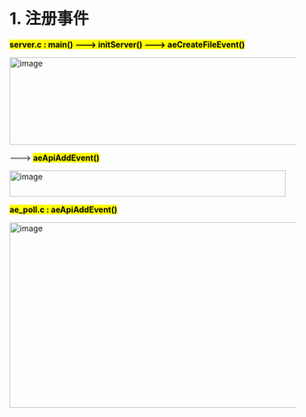 # 1. 注册事件
**<mark>server.c : main() --->  initServer() --->  aeCreateFileEvent()</mark>** <br>

<img width="721" height="154" alt="image" src="https://github.com/user-attachments/assets/3c46794a-e7d1-487c-8d8f-0d7e0dc97172" />

<br>

---> **<mark>aeApiAddEvent()</mark>**

<img width="485" height="46" alt="image" src="https://github.com/user-attachments/assets/8e88d7b8-9c7a-4c88-8aa7-055e6c015e54" />

<br>

**<mark>ae_poll.c : aeApiAddEvent()</mark>**

<img width="649" height="326" alt="image" src="https://github.com/user-attachments/assets/c2391e4c-ed8e-4dd4-a65b-194f8c1bafa0" />
